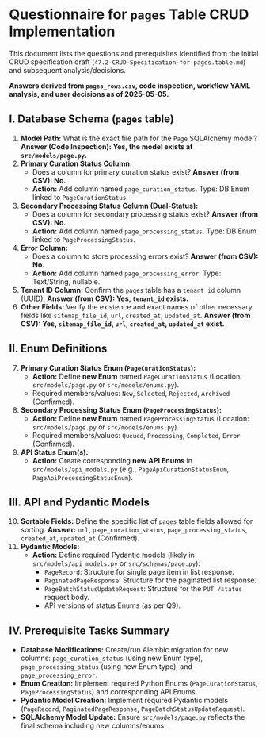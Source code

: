 # Questionnaire for `pages` Table CRUD Implementation

This document lists the questions and prerequisites identified from the initial CRUD specification draft (`47.2-CRUD-Specification-for-pages.table.md`) and subsequent analysis/decisions.

**Answers derived from `pages_rows.csv`, code inspection, workflow YAML analysis, and user decisions as of 2025-05-05.**

## I. Database Schema (`pages` table)

1.  **Model Path:** What is the exact file path for the `Page` SQLAlchemy model? **Answer (Code Inspection): Yes, the model exists at `src/models/page.py`.**
2.  **Primary Curation Status Column:**
    - Does a column for primary curation status exist? **Answer (from CSV): No.**
    - **Action:** Add column named `page_curation_status`. Type: DB Enum linked to `PageCurationStatus`.
3.  **Secondary Processing Status Column (Dual-Status):**
    - Does a column for secondary processing status exist? **Answer (from CSV): No.**
    - **Action:** Add column named `page_processing_status`. Type: DB Enum linked to `PageProcessingStatus`.
4.  **Error Column:**
    - Does a column to store processing errors exist? **Answer (from CSV): No.**
    - **Action:** Add column named `page_processing_error`. Type: Text/String, nullable.
5.  **Tenant ID Column:** Confirm the `pages` table has a `tenant_id` column (UUID). **Answer (from CSV): Yes, `tenant_id` exists.**
6.  **Other Fields:** Verify the existence and exact names of other necessary fields like `sitemap_file_id`, `url`, `created_at`, `updated_at`. **Answer (from CSV): Yes, `sitemap_file_id`, `url`, `created_at`, `updated_at` exist.**

## II. Enum Definitions

7.  **Primary Curation Status Enum (`PageCurationStatus`):**
    - **Action:** Define **new Enum** named `PageCurationStatus` (Location: `src/models/page.py` or `src/models/enums.py`).
    - Required members/values: `New`, `Selected`, `Rejected`, `Archived` (Confirmed).
8.  **Secondary Processing Status Enum (`PageProcessingStatus`):**
    - **Action:** Define **new Enum** named `PageProcessingStatus` (Location: `src/models/page.py` or `src/models/enums.py`).
    - Required members/values: `Queued`, `Processing`, `Completed`, `Error` (Confirmed).
9.  **API Status Enum(s):**
    - **Action:** Create corresponding **new API Enums** in `src/models/api_models.py` (e.g., `PageApiCurationStatusEnum`, `PageApiProcessingStatusEnum`).

## III. API and Pydantic Models

10. **Sortable Fields:** Define the specific list of `pages` table fields allowed for sorting. **Answer:** `url`, `page_curation_status`, `page_processing_status`, `created_at`, `updated_at` (Confirmed).
11. **Pydantic Models:**
    - **Action:** Define required Pydantic models (likely in `src/models/api_models.py` or `src/schemas/page.py`):
      - `PageRecord`: Structure for single page item in list response.
      - `PaginatedPageResponse`: Structure for the paginated list response.
      - `PageBatchStatusUpdateRequest`: Structure for the `PUT /status` request body.
      - API versions of status Enums (as per Q9).

## IV. Prerequisite Tasks Summary

- **Database Modifications:** Create/run Alembic migration for new columns: `page_curation_status` (using new Enum type), `page_processing_status` (using new Enum type), and `page_processing_error`.
- **Enum Creation:** Implement required Python Enums (`PageCurationStatus`, `PageProcessingStatus`) and corresponding API Enums.
- **Pydantic Model Creation:** Implement required Pydantic models (`PageRecord`, `PaginatedPageResponse`, `PageBatchStatusUpdateRequest`).
- **SQLAlchemy Model Update:** Ensure `src/models/page.py` reflects the final schema including new columns/enums.

